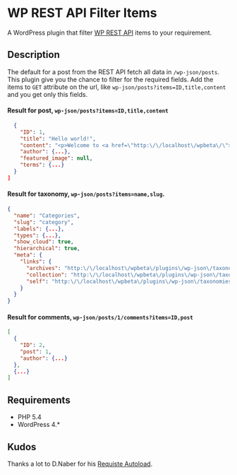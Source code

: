 # WP REST API Filter Items

A WordPress plugin that filter [WP REST API](http://wp-api.org/) items to your requirement.

## Description
The default for a post from the REST API fetch all data in `/wp-json/posts`. This plugin give you the chance to filter for the required fields. Add the items to  `GET` attribute on the url, like `wp-json/posts?items=ID,title,content` and you get only this fields.

#### Result for post, `wp-json/posts?items=ID,title,content`
```json
  {
    "ID": 1,
    "title": "Hello world!",
    "content": "<p>Welcome to <a href=\"http:\/\/localhost\/wpbeta\/\">WP Beta Dev Sites<\/a>. This is your first post. Edit or delete it, then start blogging!<br \/>\n:):)<\/p>\n<p> <\/p>\n<h3>Snippet #1<\/h3>Snippet #1 Content\n<div>\n<ul>\n<li>test<\/li>\n<\/ul>\n<\/div>\n<p><\/span><\/p>\n",
    "author": {...},
    "featured_image": null,
    "terms": {...}
  }
]
```

#### Result for taxonomy, `wp-json/posts?items=name,slug`.
```json
{
  "name": "Categories",
  "slug": "category",
  "labels": {...},
  "types": {...},
  "show_cloud": true,
  "hierarchical": true,
  "meta": {
    "links": {
      "archives": "http:\/\/localhost\/wpbeta\/plugins\/wp-json\/taxonomies\/category\/terms",
      "collection": "http:\/\/localhost\/wpbeta\/plugins\/wp-json\/taxonomies",
      "self": "http:\/\/localhost\/wpbeta\/plugins\/wp-json\/taxonomies\/category"
    }
  }
}
```

#### Result for comments, `wp-json/posts/1/comments?items=ID,post`
```json
[
  {
    "ID": 2,
    "post": 1,
    "author": {...}
  },
  {...}
]
```

## Requirements
 * PHP 5.4
 * WordPress 4.*

## Kudos
Thanks a lot to D.Naber for his [Requiste Autoload](https://github.com/dnaber-de/Requisite).